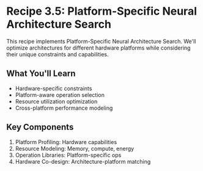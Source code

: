 # Recipe 3.5: Platform-Specific Neural Architecture Search

This recipe implements Platform-Specific Neural Architecture Search. We'll optimize architectures for different hardware platforms while considering their unique constraints and capabilities.

## What You'll Learn
- Hardware-specific constraints
- Platform-aware operation selection
- Resource utilization optimization
- Cross-platform performance modeling

## Key Components
1. Platform Profiling: Hardware capabilities
2. Resource Modeling: Memory, compute, energy
3. Operation Libraries: Platform-specific ops
4. Hardware Co-design: Architecture-platform matching
